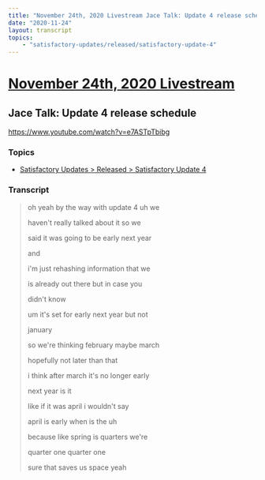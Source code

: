 ```yaml
---
title: "November 24th, 2020 Livestream Jace Talk: Update 4 release schedule"
date: "2020-11-24"
layout: transcript
topics:
    - "satisfactory-updates/released/satisfactory-update-4"
---
```

# [November 24th, 2020 Livestream](../2020-11-24.md)
## Jace Talk: Update 4 release schedule
https://www.youtube.com/watch?v=e7ASTpTbibg

### Topics
* [Satisfactory Updates > Released > Satisfactory Update 4](../topics/satisfactory-updates/released/satisfactory-update-4.md)

### Transcript

> oh yeah by the way with update 4 uh we
>
> haven't really talked about it so we
>
> said it was going to be early next year
>
> and
>
> i'm just rehashing information that we
>
> is already out there but in case you
>
> didn't know
>
> um it's set for early next year but not
>
> january
>
> so we're thinking february maybe march
>
> hopefully not later than that
>
> i think after march it's no longer early
>
> next year is it
>
> like if it was april i wouldn't say
>
> april is early when is the uh
>
> because like spring is quarters we're
>
> quarter one quarter one
>
> sure that saves us space yeah
